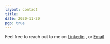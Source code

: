 ```yaml
---
layout: contact
title: 
date: 2020-11-20 
pgp: true 
---
```


Feel free to reach out to me on <a href="https://www.linkedin.com/in/mbzshajib/" class="highlighted" >Linkedin</a> , or <a href="mbzshajib@gmail.com" class="highlighted" >Email</a>.